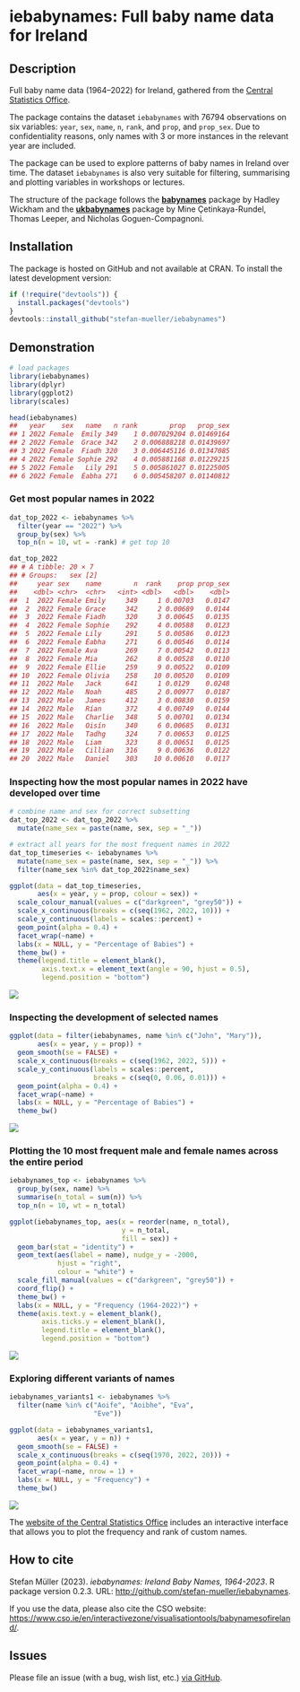 
# iebabynames: Full baby name data for Ireland

## Description

Full baby name data (1964–2022) for Ireland, gathered from the [Central
Statistics
Office](https://www.cso.ie/en/interactivezone/visualisationtools/babynamesofireland/).

The package contains the dataset `iebabynames` with 76794 observations
on six variables: `year`, `sex`, `name`, `n`, `rank`, and `prop`, and
`prop_sex`. Due to confidentiality reasons, only names with 3 or more
instances in the relevant year are included.

The package can be used to explore patterns of baby names in Ireland
over time. The dataset `iebabynames` is also very suitable for
filtering, summarising and plotting variables in workshops or lectures.

The structure of the package follows the
[**babynames**](https://cran.r-project.org/web/packages/babynames/index.html)
package by Hadley Wickham and the
[**ukbabynames**](https://mine-cetinkaya-rundel.github.io/ukbabynames/)
package by Mine Çetinkaya-Rundel, Thomas Leeper, and Nicholas
Goguen-Compagnoni.

## Installation

The package is hosted on GitHub and not available at CRAN. To install
the latest development version:

``` r
if (!require("devtools")) {
  install.packages("devtools")
}
devtools::install_github("stefan-mueller/iebabynames") 
```

## Demonstration

``` r
# load packages
library(iebabynames)
library(dplyr)
library(ggplot2)
library(scales)

head(iebabynames)
##   year    sex   name   n rank        prop   prop_sex
## 1 2022 Female  Emily 349    1 0.007029204 0.01469164
## 2 2022 Female  Grace 342    2 0.006888218 0.01439697
## 3 2022 Female  Fiadh 320    3 0.006445116 0.01347085
## 4 2022 Female Sophie 292    4 0.005881168 0.01229215
## 5 2022 Female   Lily 291    5 0.005861027 0.01225005
## 6 2022 Female  Éabha 271    6 0.005458207 0.01140812
```

### Get most popular names in 2022

``` r
dat_top_2022 <- iebabynames %>% 
  filter(year == "2022") %>% 
  group_by(sex) %>% 
  top_n(n = 10, wt = -rank) # get top 10

dat_top_2022
## # A tibble: 20 × 7
## # Groups:   sex [2]
##     year sex    name        n  rank    prop prop_sex
##    <dbl> <chr>  <chr>   <int> <dbl>   <dbl>    <dbl>
##  1  2022 Female Emily     349     1 0.00703   0.0147
##  2  2022 Female Grace     342     2 0.00689   0.0144
##  3  2022 Female Fiadh     320     3 0.00645   0.0135
##  4  2022 Female Sophie    292     4 0.00588   0.0123
##  5  2022 Female Lily      291     5 0.00586   0.0123
##  6  2022 Female Éabha     271     6 0.00546   0.0114
##  7  2022 Female Ava       269     7 0.00542   0.0113
##  8  2022 Female Mia       262     8 0.00528   0.0110
##  9  2022 Female Ellie     259     9 0.00522   0.0109
## 10  2022 Female Olivia    258    10 0.00520   0.0109
## 11  2022 Male   Jack      641     1 0.0129    0.0248
## 12  2022 Male   Noah      485     2 0.00977   0.0187
## 13  2022 Male   James     412     3 0.00830   0.0159
## 14  2022 Male   Rían      372     4 0.00749   0.0144
## 15  2022 Male   Charlie   348     5 0.00701   0.0134
## 16  2022 Male   Oisín     340     6 0.00685   0.0131
## 17  2022 Male   Tadhg     324     7 0.00653   0.0125
## 18  2022 Male   Liam      323     8 0.00651   0.0125
## 19  2022 Male   Cillian   316     9 0.00636   0.0122
## 20  2022 Male   Daniel    303    10 0.00610   0.0117
```

### Inspecting how the most popular names in 2022 have developed over time

``` r
# combine name and sex for correct subsetting
dat_top_2022 <- dat_top_2022 %>% 
  mutate(name_sex = paste(name, sex, sep = "_"))  

# extract all years for the most frequent names in 2022
dat_top_timeseries <- iebabynames %>% 
  mutate(name_sex = paste(name, sex, sep = "_")) %>% 
  filter(name_sex %in% dat_top_2022$name_sex)

ggplot(data = dat_top_timeseries,
       aes(x = year, y = prop, colour = sex)) +
  scale_colour_manual(values = c("darkgreen", "grey50")) +
  scale_x_continuous(breaks = c(seq(1962, 2022, 10))) +
  scale_y_continuous(labels = scales::percent) +
  geom_point(alpha = 0.4) +
  facet_wrap(~name) +
  labs(x = NULL, y = "Percentage of Babies") +
  theme_bw() +
  theme(legend.title = element_blank(),
        axis.text.x = element_text(angle = 90, hjust = 0.5),
        legend.position = "bottom")
```

![](man/images/unnamed-chunk-6-1.png)<!-- -->

### Inspecting the development of selected names

``` r
ggplot(data = filter(iebabynames, name %in% c("John", "Mary")),
       aes(x = year, y = prop)) +
  geom_smooth(se = FALSE) +
  scale_x_continuous(breaks = c(seq(1962, 2022, 5))) +
  scale_y_continuous(labels = scales::percent,
                     breaks = c(seq(0, 0.06, 0.01))) +
  geom_point(alpha = 0.4) +
  facet_wrap(~name) +
  labs(x = NULL, y = "Percentage of Babies") +
  theme_bw()
```

![](man/images/unnamed-chunk-7-1.png)<!-- -->

### Plotting the 10 most frequent male and female names across the entire period

``` r
iebabynames_top <- iebabynames %>% 
  group_by(sex, name) %>% 
  summarise(n_total = sum(n)) %>% 
  top_n(n = 10, wt = n_total)

ggplot(iebabynames_top, aes(x = reorder(name, n_total),
                            y = n_total,
                            fill = sex)) +
  geom_bar(stat = "identity") +
  geom_text(aes(label = name), nudge_y = -2000, 
            hjust = "right",
            colour = "white") +
  scale_fill_manual(values = c("darkgreen", "grey50")) +
  coord_flip() +
  theme_bw() +
  labs(x = NULL, y = "Frequency (1964-2022)") +
  theme(axis.text.y = element_blank(),
        axis.ticks.y = element_blank(),
        legend.title = element_blank(),
        legend.position = "bottom") 
```

![](man/images/unnamed-chunk-8-1.png)<!-- -->

### Exploring different variants of names

``` r
iebabynames_variants1 <- iebabynames %>% 
  filter(name %in% c("Aoife", "Aoibhe", "Eva",
                     "Eve"))

ggplot(data = iebabynames_variants1,
       aes(x = year, y = n)) +
  geom_smooth(se = FALSE) +
  scale_x_continuous(breaks = c(seq(1970, 2022, 20))) +
  geom_point(alpha = 0.4) +
  facet_wrap(~name, nrow = 1) +
  labs(x = NULL, y = "Frequency") +
  theme_bw()
```

![](man/images/unnamed-chunk-9-1.png)<!-- -->

The [website of the Central Statistics
Office](https://www.cso.ie/en/interactivezone/visualisationtools/babynamesofireland/)
includes an interactive interface that allows you to plot the frequency
and rank of custom names.

## How to cite

Stefan Müller (2023). *iebabynames: Ireland Baby Names, 1964-2023*. R
package version 0.2.3. URL:
<http://github.com/stefan-mueller/iebabynames>.

If you use the data, please also cite the CSO website:
<https://www.cso.ie/en/interactivezone/visualisationtools/babynamesofireland/>.

## Issues

Please file an issue (with a bug, wish list, etc.) [via
GitHub](https://github.com/stefan-mueller/iebabynames/issues).
